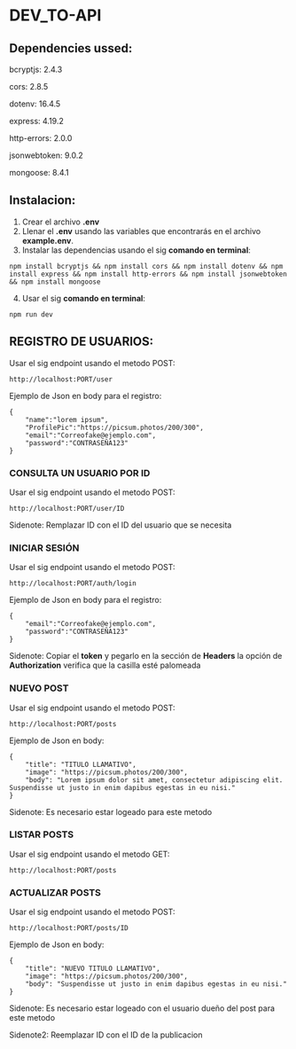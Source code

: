 # DEV_TO-API

## Dependencies ussed:

bcryptjs: 2.4.3

cors: 2.8.5

dotenv: 16.4.5

express: 4.19.2

http-errors: 2.0.0

jsonwebtoken: 9.0.2

mongoose: 8.4.1


## Instalacion:

1. Crear el archivo **.env** 
2. Llenar el **.env** usando las variables que encontrarás en el archivo **example.env**.
3. Instalar las dependencias usando el sig **comando en terminal**:
~~~
npm install bcryptjs && npm install cors && npm install dotenv && npm install express && npm install http-errors && npm install jsonwebtoken && npm install mongoose
~~~
4. Usar el sig **comando en terminal**:
~~~
npm run dev
~~~

## REGISTRO DE USUARIOS:

Usar el sig endpoint usando el metodo POST:
~~~
http://localhost:PORT/user
~~~
Ejemplo de Json en body para el registro:
~~~
{
    "name":"lorem ipsum",
    "ProfilePic":"https://picsum.photos/200/300",
    "email":"Correofake@ejemplo.com",
    "password":"CONTRASEÑA123"
}
~~~

### CONSULTA UN USUARIO POR ID

Usar el sig endpoint usando el metodo POST:
~~~
http://localhost:PORT/user/ID
~~~
Sidenote: Remplazar ID con el ID del usuario que se necesita

### INICIAR SESIÓN

Usar el sig endpoint usando el metodo POST:
~~~
http://localhost:PORT/auth/login
~~~
Ejemplo de Json en body para el registro:
~~~
{
    "email":"Correofake@ejemplo.com",
    "password":"CONTRASEÑA123"
}
~~~
Sidenote: Copiar el **token** y pegarlo en la sección de **Headers** la opción de **Authorization** verifica que la casilla esté palomeada

### NUEVO POST

Usar el sig endpoint usando el metodo POST:
~~~
http://localhost:PORT/posts
~~~
Ejemplo de Json en body:
~~~
{
    "title": "TITULO LLAMATIVO",
    "image": "https://picsum.photos/200/300",
    "body": "Lorem ipsum dolor sit amet, consectetur adipiscing elit. Suspendisse ut justo in enim dapibus egestas in eu nisi."
}
~~~
Sidenote: Es necesario estar logeado para este metodo

### LISTAR POSTS

Usar el sig endpoint usando el metodo GET:
~~~
http://localhost:PORT/posts
~~~

### ACTUALIZAR POSTS

Usar el sig endpoint usando el metodo POST:
~~~
http://localhost:PORT/posts/ID
~~~ 
Ejemplo de Json en body:
~~~
{
    "title": "NUEVO TITULO LLAMATIVO",
    "image": "https://picsum.photos/200/300",
    "body": "Suspendisse ut justo in enim dapibus egestas in eu nisi."
}
~~~
Sidenote: Es necesario estar logeado con el usuario dueño del post para este metodo

Sidenote2: Reemplazar ID con el ID de la publicacion
